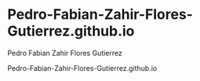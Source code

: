 # Pedro-Fabian-Zahir-Flores-Gutierrez.github.io
Pedro Fabian Zahir Flores Gutierrez


Pedro-Fabian-Zahir-Flores-Gutierrez.github.io


